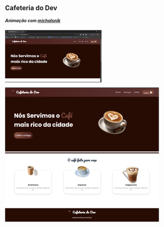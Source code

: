 ## Cafeteria do Dev

##### Animação com [michalsnik](https://michalsnik.github.io/aos/)


![Gif](assets/Cafeteria%20do%20Dev%20-%20Google%20Chrome%202024-08-03%2021-38-12.gif)

![Foto](assets/foto1.png)
![Foto](assets/foto2.png)